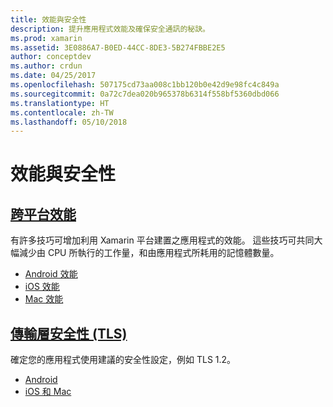 ```yaml
---
title: 效能與安全性
description: 提升應用程式效能及確保安全通訊的秘訣。
ms.prod: xamarin
ms.assetid: 3E0886A7-B0ED-44CC-8DE3-5B274FBBE2E5
author: conceptdev
ms.author: crdun
ms.date: 04/25/2017
ms.openlocfilehash: 507175cd73aa008c1bb120b0e42d9e98fc4c849a
ms.sourcegitcommit: 0a72c7dea020b965378b6314f558bf5360dbd066
ms.translationtype: HT
ms.contentlocale: zh-TW
ms.lasthandoff: 05/10/2018
---
```

# <a name="performance-and-security"></a>效能與安全性

## <a name="cross-platform-performancememory-perf-best-practicesmd"></a>[跨平台效能](memory-perf-best-practices.md)

有許多技巧可增加利用 Xamarin 平台建置之應用程式的效能。 這些技巧可共同大幅減少由 CPU 所執行的工作量，和由應用程式所耗用的記憶體數量。

- [Android 效能](~/android/deploy-test/performance.md?context=xamarin/cross-platform)
- [iOS 效能](~/ios/deploy-test/performance.md?context=xamarin/cross-platform)
- [Mac 效能](~/mac/deploy-test/performance.md?context=xamarin/cross-platform)

## <a name="transport-layer-security-tlscross-platformapp-fundamentalstransport-layer-securitymd"></a>[傳輸層安全性 (TLS)](~/cross-platform/app-fundamentals/transport-layer-security.md)

確定您的應用程式使用建議的安全性設定，例如 TLS 1.2。

- [Android](~/android/app-fundamentals/http-stack.md?context=xamarin/cross-platform)
- [iOS 和 Mac](~/cross-platform/macios/http-stack.md?context=xamarin/cross-platform)

